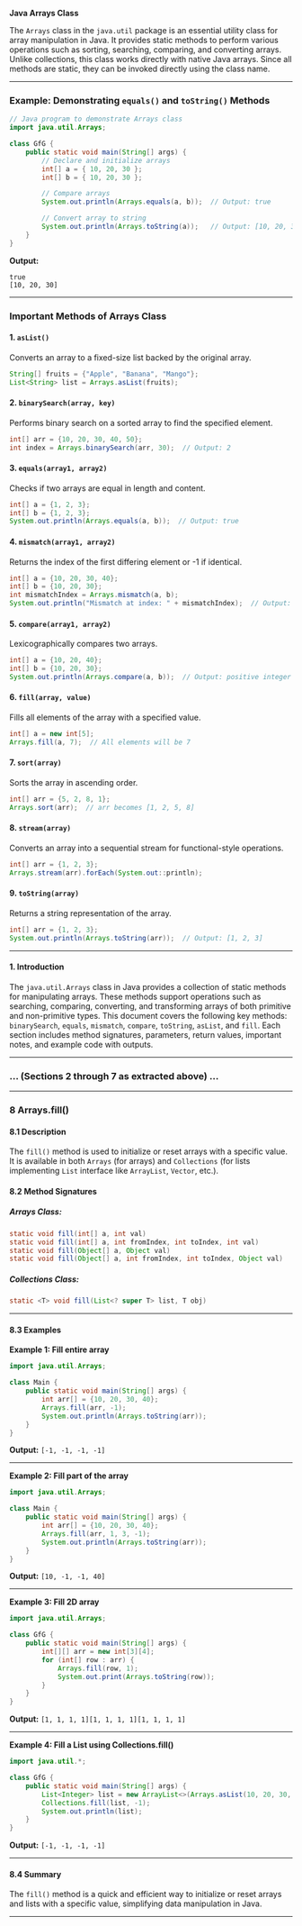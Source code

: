 **Java Arrays Class**

The `Arrays` class in the `java.util` package is an essential utility class for array manipulation in Java. It provides static methods to perform various operations such as sorting, searching, comparing, and converting arrays. Unlike collections, this class works directly with native Java arrays. Since all methods are static, they can be invoked directly using the class name.

---

### Example: Demonstrating `equals()` and `toString()` Methods

```java
// Java program to demonstrate Arrays class
import java.util.Arrays;

class GfG {
    public static void main(String[] args) {
        // Declare and initialize arrays
        int[] a = { 10, 20, 30 };
        int[] b = { 10, 20, 30 };

        // Compare arrays
        System.out.println(Arrays.equals(a, b));  // Output: true

        // Convert array to string
        System.out.println(Arrays.toString(a));   // Output: [10, 20, 30]
    }
}
```

**Output:**

```
true
[10, 20, 30]
```

---

### Important Methods of Arrays Class

#### 1. `asList()`

Converts an array to a fixed-size list backed by the original array.

```java
String[] fruits = {"Apple", "Banana", "Mango"};
List<String> list = Arrays.asList(fruits);
```

#### 2. `binarySearch(array, key)`

Performs binary search on a sorted array to find the specified element.

```java
int[] arr = {10, 20, 30, 40, 50};
int index = Arrays.binarySearch(arr, 30);  // Output: 2
```

#### 3. `equals(array1, array2)`

Checks if two arrays are equal in length and content.

```java
int[] a = {1, 2, 3};
int[] b = {1, 2, 3};
System.out.println(Arrays.equals(a, b));  // Output: true
```

#### 4. `mismatch(array1, array2)`

Returns the index of the first differing element or -1 if identical.

```java
int[] a = {10, 20, 30, 40};
int[] b = {10, 20, 30};
int mismatchIndex = Arrays.mismatch(a, b);
System.out.println("Mismatch at index: " + mismatchIndex);  // Output: 3
```

#### 5. `compare(array1, array2)`

Lexicographically compares two arrays.

```java
int[] a = {10, 20, 40};
int[] b = {10, 20, 30};
System.out.println(Arrays.compare(a, b));  // Output: positive integer
```

#### 6. `fill(array, value)`

Fills all elements of the array with a specified value.

```java
int[] a = new int[5];
Arrays.fill(a, 7);  // All elements will be 7
```

#### 7. `sort(array)`

Sorts the array in ascending order.

```java
int[] arr = {5, 2, 8, 1};
Arrays.sort(arr);  // arr becomes [1, 2, 5, 8]
```

#### 8. `stream(array)`

Converts an array into a sequential stream for functional-style operations.

```java
int[] arr = {1, 2, 3};
Arrays.stream(arr).forEach(System.out::println);
```

#### 9. `toString(array)`

Returns a string representation of the array.

```java
int[] arr = {1, 2, 3};
System.out.println(Arrays.toString(arr));  // Output: [1, 2, 3]
```

---


#### 1. Introduction

The `java.util.Arrays` class in Java provides a collection of static methods for manipulating arrays. These methods support operations such as searching, comparing, converting, and transforming arrays of both primitive and non-primitive types. This document covers the following key methods: `binarySearch`, `equals`, `mismatch`, `compare`, `toString`, `asList`, and `fill`. Each section includes method signatures, parameters, return values, important notes, and example code with outputs.

---

### ... (Sections 2 through 7 as extracted above) ...

---

### 8 Arrays.fill()

#### 8.1 Description

The `fill()` method is used to initialize or reset arrays with a specific value. It is available in both `Arrays` (for arrays) and `Collections` (for lists implementing `List` interface like `ArrayList`, `Vector`, etc.).

#### 8.2 Method Signatures

##### Arrays Class:

```java
static void fill(int[] a, int val)
static void fill(int[] a, int fromIndex, int toIndex, int val)
static void fill(Object[] a, Object val)
static void fill(Object[] a, int fromIndex, int toIndex, Object val)
```

##### Collections Class:

```java
static <T> void fill(List<? super T> list, T obj)
```

---

#### 8.3 Examples

**Example 1: Fill entire array**

```java
import java.util.Arrays;

class Main {
    public static void main(String[] args) {
        int arr[] = {10, 20, 30, 40};
        Arrays.fill(arr, -1);
        System.out.println(Arrays.toString(arr));
    }
}
```

**Output:**
`[-1, -1, -1, -1]`

---

**Example 2: Fill part of the array**

```java
import java.util.Arrays;

class Main {
    public static void main(String[] args) {
        int arr[] = {10, 20, 30, 40};
        Arrays.fill(arr, 1, 3, -1);
        System.out.println(Arrays.toString(arr));
    }
}
```

**Output:**
`[10, -1, -1, 40]`

---

**Example 3: Fill 2D array**

```java
import java.util.Arrays;

class GfG {
    public static void main(String[] args) {
        int[][] arr = new int[3][4];
        for (int[] row : arr) {
            Arrays.fill(row, 1);
            System.out.print(Arrays.toString(row));
        }
    }
}
```

**Output:**
`[1, 1, 1, 1][1, 1, 1, 1][1, 1, 1, 1]`

---

**Example 4: Fill a List using Collections.fill()**

```java
import java.util.*;

class GfG {
    public static void main(String[] args) {
        List<Integer> list = new ArrayList<>(Arrays.asList(10, 20, 30, 40));
        Collections.fill(list, -1);
        System.out.println(list);
    }
}
```

**Output:**
`[-1, -1, -1, -1]`

---

#### 8.4 Summary

The `fill()` method is a quick and efficient way to initialize or reset arrays and lists with a specific value, simplifying data manipulation in Java.

---




